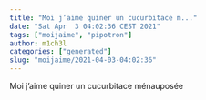 ```yaml
---
title: "Moi j’aime quiner un cucurbitace m..."
date: "Sat Apr  3 04:02:36 CEST 2021"
tags: ["moijaime", "pipotron"]
author: m1ch3l
categories: ["generated"]
slug: "moijaime/2021-04-03-04:02:36"
---
```


Moi j’aime quiner un cucurbitace ménauposée
